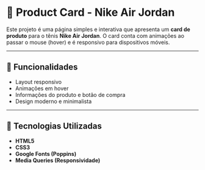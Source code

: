 # 👟 Product Card - Nike Air Jordan

Este projeto é uma página simples e interativa que apresenta um **card de produto** para o tênis **Nike Air Jordan**. O card conta com animações ao passar o mouse (hover) e é responsivo para dispositivos móveis.

---

## 📌 Funcionalidades

- Layout responsivo
- Animações em hover
- Informações do produto e botão de compra
- Design moderno e minimalista

---

## 📱 Tecnologias Utilizadas

- **HTML5**
- **CSS3**
- **Google Fonts (Poppins)**
- **Media Queries (Responsividade)**

